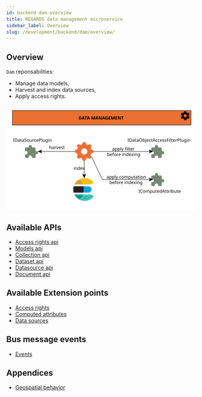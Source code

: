 ```yaml
---
id: backend-dam-overview
title: REGARDS data management microservice
sidebar_label: Overview
slug: /development/backend/dam/overview/
---
```



## Overview

`Dam` reponsabilities:

* Manage data models,
* Harvest and index data sources,
* Apply access rights.

![Ingest plugins](/schemas/microservices/dam.svg)

## Available APIs

* [Access rights api](../api/access-rights/)
* [Models api](../api/model/)
* [Collection api](../api/collection/)
* [Dataset api](../api/dataset/)
* [Datasource api](../api/datasource/)
* [Document api](../api/document/)

## Available Extension points

* [Access rights](../plugins/data-access-rights/)
* [Computed attributes](../plugins/computed-attribute/)
* [Data sources](../plugins/datasource/)

## Bus message events

 * [Events](../events/)

## Appendices

* [Geospatial behavior](../geo/)
